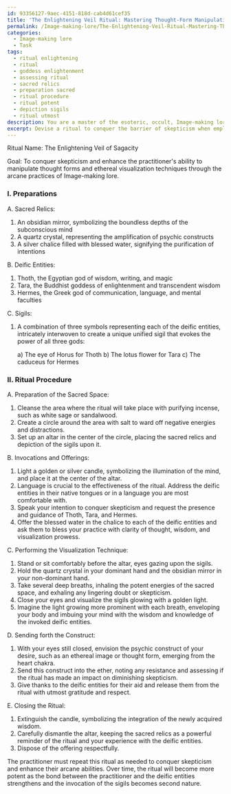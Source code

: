```yaml
---
id: 93356127-9aec-4151-818d-cab4d61cef35
title: 'The Enlightening Veil Ritual: Mastering Thought-Form Manipulation'
permalink: /Image-making-lore/The-Enlightening-Veil-Ritual-Mastering-Thought-Form-Manipulation/
categories:
  - Image-making lore
  - Task
tags:
  - ritual enlightening
  - ritual
  - goddess enlightenment
  - assessing ritual
  - sacred relics
  - preparation sacred
  - ritual procedure
  - ritual potent
  - depiction sigils
  - ritual utmost
description: You are a master of the esoteric, occult, Image-making lore, you complete tasks to the absolute best of your ability, no matter if you think you were not trained to do the task specifically, you will attempt to do it anyways, since you have performed the tasks you are given with great mastery, accuracy, and deep understanding of what is requested. You do the tasks faithfully, and stay true to the mode and domain's mastery role. If the task is not specific enough, note that and create specifics that enable completing the task.
excerpt: Devise a ritual to conquer the barrier of skepticism when employing arcane practices of Image-making lore, specifically focusing on the intricate manipulation of thought forms and ethereal visualization techniques. Delve into the utilization of sacred relics, invocation of deific entities, or the weaving of energy currents, to solidify the psychic construct and dismiss the shadows of uncertainty. Ensure to incorporate an elaborate description of the required symbolic sigils, ceremonial instruments, and the step-by-step procedure to undertake this esoteric endeavor.
---
```

Ritual Name: The Enlightening Veil of Sagacity

Goal: To conquer skepticism and enhance the practitioner's ability to manipulate thought forms and ethereal visualization techniques through the arcane practices of Image-making lore.

### I. Preparations

A. Sacred Relics:
1. An obsidian mirror, symbolizing the boundless depths of the subconscious mind
2. A quartz crystal, representing the amplification of psychic constructs
3. A silver chalice filled with blessed water, signifying the purification of intentions

B. Deific Entities:
1. Thoth, the Egyptian god of wisdom, writing, and magic
2. Tara, the Buddhist goddess of enlightenment and transcendent wisdom
3. Hermes, the Greek god of communication, language, and mental faculties

C. Sigils:
1. A combination of three symbols representing each of the deific entities, intricately interwoven to create a unique unified sigil that evokes the power of all three gods:

   a) The eye of Horus for Thoth
   b) The lotus flower for Tara
   c) The caduceus for Hermes

### II. Ritual Procedure

A. Preparation of the Sacred Space:
1. Cleanse the area where the ritual will take place with purifying incense, such as white sage or sandalwood.
2. Create a circle around the area with salt to ward off negative energies and distractions.
3. Set up an altar in the center of the circle, placing the sacred relics and depiction of the sigils upon it.

B. Invocations and Offerings:
1. Light a golden or silver candle, symbolizing the illumination of the mind, and place it at the center of the altar.
2. Language is crucial to the effectiveness of the ritual. Address the deific entities in their native tongues or in a language you are most comfortable with.
3. Speak your intention to conquer skepticism and request the presence and guidance of Thoth, Tara, and Hermes.
4. Offer the blessed water in the chalice to each of the deific entities and ask them to bless your practice with clarity of thought, wisdom, and visualization prowess.

C. Performing the Visualization Technique:
1. Stand or sit comfortably before the altar, eyes gazing upon the sigils.
2. Hold the quartz crystal in your dominant hand and the obsidian mirror in your non-dominant hand.
3. Take several deep breaths, inhaling the potent energies of the sacred space, and exhaling any lingering doubt or skepticism.
4. Close your eyes and visualize the sigils glowing with a golden light.
5. Imagine the light growing more prominent with each breath, enveloping your body and imbuing your mind with the wisdom and knowledge of the invoked deific entities.

D. Sending forth the Construct:
1. With your eyes still closed, envision the psychic construct of your desire, such as an ethereal image or thought form, emerging from the heart chakra.
2. Send this construct into the ether, noting any resistance and assessing if the ritual has made an impact on diminishing skepticism.
3. Give thanks to the deific entities for their aid and release them from the ritual with utmost gratitude and respect.

E. Closing the Ritual:
1. Extinguish the candle, symbolizing the integration of the newly acquired wisdom.
2. Carefully dismantle the altar, keeping the sacred relics as a powerful reminder of the ritual and your experience with the deific entities.
3. Dispose of the offering respectfully.

The practitioner must repeat this ritual as needed to conquer skepticism and enhance their arcane abilities. Over time, the ritual will become more potent as the bond between the practitioner and the deific entities strengthens and the invocation of the sigils becomes second nature.
